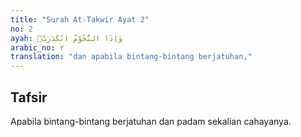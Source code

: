 ```yaml
---
title: "Surah At-Takwir Ayat 2"
no: 2
ayah: وَاِذَا النُّجُوْمُ انْكَدَرَتْۖ
arabic_no: ٢
translation: "dan apabila bintang-bintang berjatuhan,"
---
```


## Tafsir

Apabila bintang-bintang berjatuhan dan padam sekalian cahayanya.